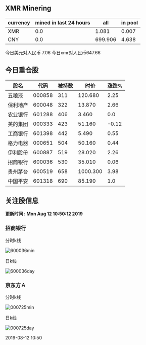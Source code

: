 ## XMR Minering

|currency|mined in last 24 hours|all|in pool|
|---|---|---|---|
|XMR|0.0|1.081|0.007|
|CNY|0.0|699.906|4.638|

今日美元对人民币 7.06	今日xmr对人民币647.66


## 今日重仓股 

|股名|代码|被持数|时价|涨跌%|
|---|---|---|---|---|
|五粮液|000858|311|120.680|2.25|
|保利地产|600048|322|13.870|2.66|
|农业银行|601288|406|3.460|0.0|
|美的集团|000333|423|51.160|-0.12|
|工商银行|601398|442|5.490|0.55|
|格力电器|000651|504|50.160|0.44|
|伊利股份|600887|519|28.020|2.26|
|招商银行|600036|530|35.010|0.06|
|贵州茅台|600519|658|1000.300|3.98|
|中国平安|601318|690|85.190|1.0|

## 关注股信息
**更新时间 : Mon Aug 12 10:50:12 2019**
### 招商银行 
分时k线

![600036min](http://image.sinajs.cn/newchart/min/n/sh600036.gif)

日k线

![600036day](http://image.sinajs.cn/newchart/daily/n/sh600036.gif)

### 京东方Ａ 
分时k线

![000725min](http://image.sinajs.cn/newchart/min/n/sz000725.gif)

日k线

![000725day](http://image.sinajs.cn/newchart/daily/n/sz000725.gif)

2019-08-12 10:50